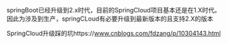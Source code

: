 springBoot已经升级到2.x时代，目前的SpringCloud项目基本还是在1.X时代。
因此为涉及到生产，springCLoud有必要升级到最新版本的且支持2.X的版本

SpringCloud升级踩的坑https://www.cnblogs.com/fdzang/p/10304143.html